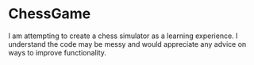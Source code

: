 # ChessGame

I am attempting to create a chess simulator as a learning experience.
I understand the code may be messy and would appreciate any advice on ways to improve functionality.
